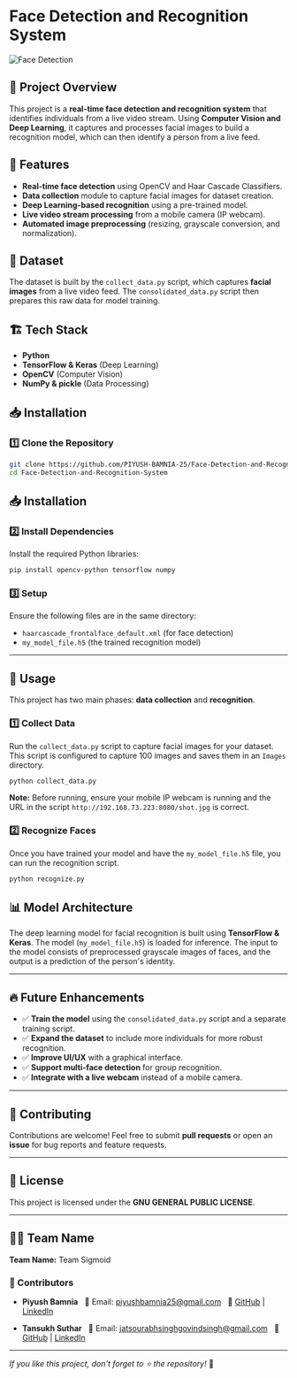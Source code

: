 # Face Detection and Recognition System

![Face Detection]([https://imgur.com/G56K9Gq.jpg](https://lh3.googleusercontent.com/gg-dl/AJfQ9KTdoe7Qx0MvA6rAhWbpnXducxK3RrgR_MYi_MVG7o6l8b-H5ftw7sL22KYZAQ0vpEG-1KqF4C0CHaZGdkFRZcyCNIzyVBB5j_ThPcCLDJXd0-SLMkGtlmqXJHd0-zS_rY87TdtbVROBPOijSxvLTVI0qDD260iI6gLev5BnWed3VkXcLQ=s1024))

## 📝 Project Overview
This project is a **real-time face detection and recognition system** that identifies individuals from a live video stream. Using **Computer Vision and Deep Learning**, it captures and processes facial images to build a recognition model, which can then identify a person from a live feed.

## 🚀 Features
- **Real-time face detection** using OpenCV and Haar Cascade Classifiers.
- **Data collection** module to capture facial images for dataset creation.
- **Deep Learning-based recognition** using a pre-trained model.
- **Live video stream processing** from a mobile camera (IP webcam).
- **Automated image preprocessing** (resizing, grayscale conversion, and normalization).

## 📂 Dataset
The dataset is built by the `collect_data.py` script, which captures **facial images** from a live video feed. The `consolidated_data.py` script then prepares this raw data for model training.

## 🏗️ Tech Stack
- **Python**
- **TensorFlow & Keras** (Deep Learning)
- **OpenCV** (Computer Vision)
- **NumPy & pickle** (Data Processing)

## 📥 Installation
### 1️⃣ Clone the Repository
```sh
git clone https://github.com/PIYUSH-BAMNIA-25/Face-Detection-and-Recognition-System.git
cd Face-Detection-and-Recognition-System
```

## 📥 Installation
### 2️⃣ Install Dependencies
Install the required Python libraries:

```sh
pip install opencv-python tensorflow numpy
```

### 3️⃣ Setup
Ensure the following files are in the same directory:
- `haarcascade_frontalface_default.xml` (for face detection)
- `my_model_file.h5` (the trained recognition model)

---

## 🎯 Usage
This project has two main phases: **data collection** and **recognition**.

### 1️⃣ Collect Data
Run the `collect_data.py` script to capture facial images for your dataset. This script is configured to capture 100 images and saves them in an `Images` directory.
```sh
python collect_data.py
```
**Note:** Before running, ensure your mobile IP webcam is running and the URL in the script `http://192.168.73.223:8080/shot.jpg` is correct.

### 2️⃣ Recognize Faces
Once you have trained your model and have the `my_model_file.h5` file, you can run the recognition script.
```sh
python recognize.py
```

## 📊 Model Architecture
The deep learning model for facial recognition is built using **TensorFlow & Keras**. The model (`my_model_file.h5`) is loaded for inference. The input to the model consists of preprocessed grayscale images of faces, and the output is a prediction of the person's identity.

---

## 🔥 Future Enhancements
- ✅ **Train the model** using the `consolidated_data.py` script and a separate training script.
- ✅ **Expand the dataset** to include more individuals for more robust recognition.
- ✅ **Improve UI/UX** with a graphical interface.
- ✅ **Support multi-face detection** for group recognition.
- ✅ **Integrate with a live webcam** instead of a mobile camera.

---

## 🤝 Contributing
Contributions are welcome! Feel free to submit **pull requests** or open an **issue** for bug reports and feature requests.

---

## 📜 License
This project is licensed under the **GNU GENERAL PUBLIC LICENSE**.

---

## 👨‍💻 Team Name
**Team Name:** Team Sigmoid

### 👥 Contributors
- **Piyush Bamnia**
  📧 Email: piyushbamnia25@gmail.com
  🔗 [GitHub](https://github.com/PIYUSH-BAMNIA-25) | [LinkedIn](https://www.linkedin.com/in/piyush-bamnia-ab09ab255/)

- **Tansukh Suthar**
  📧 Email: jatsourabhsinghgovindsingh@gmail.com
  🔗 [GitHub](https://github.com/contributor2) | [LinkedIn](https://www.linkedin.com/in/tansukhsuthar18/)

---

_If you like this project, don't forget to ⭐ the repository!_ 🌟
